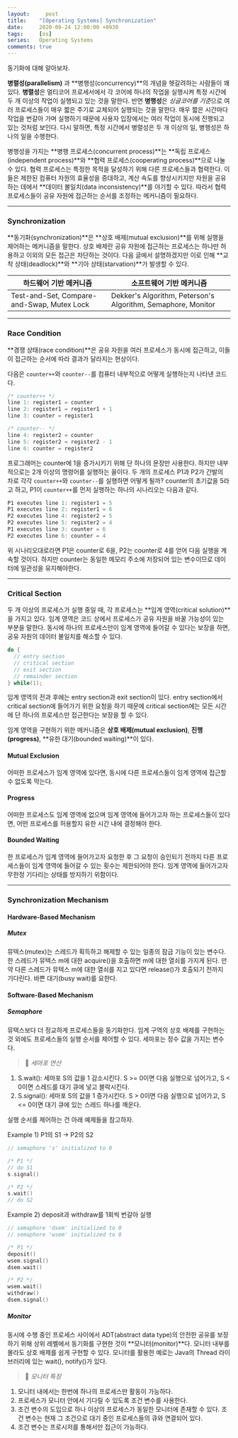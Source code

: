 ```yaml
---
layout:		post
title:    "[Operating Systems] Synchronization"
date:     2020-09-24 12:00:00 +0930
tags:     [os]
series:   Operating Systems
comments: true
---
```


동기화에 대해 알아보자.

**병렬성(parallelism)** 과 **병행성(concurrency)**의 개념을 헷갈려하는 사람들이 꽤 있다. **병렬성**은 멀티코어 프로세서에서 각 코어에 하나의 작업을 실행시켜 특정 시간에 두 개 이상의 작업이 실행되고 있는 것을 말한다. 반면 **병행성**은 *싱글코어를 기준*으로 여러 프로세스들이 매우 짧은 주기로 교체되어 실행되는 것을 말한다. 매우 짧은 시간마다 작업을 번갈아 가며 실행하기 때문에 사용자 입장에서는 여러 작업이 동시에 진행되고 있는 것처럼 보인다. 다시 말하면, 특정 시간에서 병렬성은 두 개 이상의 일, 병행성은 하나의 일을 수행한다.

병행성을 가지는 **병행 프로세스(concurrent process)**는 **독립 프로세스(independent process)**와 **협력 프로세스(cooperating process)**으로 나눌 수 있다. 협력 프로세스는 특정한 목적을 달성하기 위해 다른 프로세스들과 협력한다. 이들은 제한된 컴퓨터 자원의 효율성을 증대하고, 계산 속도를 향상시키지만 자원을 공유하는 데에서 **데이터 불일치(data inconsistency)**를 야기할 수 있다. 따라서 협력 프로세스들이 공유 자원에 접근하는 순서를 조정하는 메커니즘이 필요하다.

---

### Synchronization
**동기화(synchronization)**은 **상호 배제(mutual exclusion)**를 위해 실행을 제어하는 메커니즘을 말한다. 상호 배제란 공유 자원에 접근하는 프로세스는 하나만 허용하고 이외의 모든 접근은 차단하는 것이다. 다음 글에서 설명하겠지만 이로 인해 **교착 상태(deadlock)**와 **기아 상태(starvation)**가 발생할 수 있다.

하드웨어 기반 메커니즘|소프트웨어 기반 메커니즘|
---|---|
Test-and-Set, Compare-and-Swap, Mutex Lock|Dekker's Algorithm, Peterson's Algorithm, Semaphore, Monitor|

---

### Race Condition
**경쟁 상태(race condition)**은 공유 자원을 여러 프로세스가 동시에 접근하고, 이들이 접근하는 순서에 따라 결과가 달라지는 현상이다.

다음은 `counter++`와 `counter--`를 컴퓨터 내부적으로 어떻게 실행하는지 나타낸 코드다.
```c
/* counter++ */
line 1: register1 = counter
line 2: register1 = register1 + 1
line 3: counter = register1

/* counter-- */
line 4: register2 = counter
line 5: register2 = register2 - 1
line 6: counter = register2
```
프로그래머는 counter에 1을 증가시키기 위해 단 하나의 문장만 사용한다. 하지만 내부적으로는 2개 이상의 명령어를 실행하는 꼴이다. 두 개의 프로세스 P1과 P2가 간발의 차로 각각 `counter++`와 `counter--`를 실행하면 어떻게 될까? counter의 초기값을 5라고 하고, P1이 `counter++`를 먼저 실행하는 하나의 시나리오는 다음과 같다.
```c
P1 executes line 1: register1 = 5
P1 executes line 2: register1 = 6
P2 executes line 4: register2 = 5
P2 executes line 5: register2 = 4
P1 executes line 3: counter = 6
P2 executes line 6: counter = 4
```
위 시나리오대로라면 P1은 counter로 6을, P2는 counter로 4를 얻어 다음 실행을 계속할 것이다. 하지만 counter는 동일한 메모리 주소에 저장되어 있는 변수이므로 데이터에 일관성을 유지해야한다.


---

### Critical Section
두 개 이상의 프로세스가 실행 중일 때, 각 프로세스는 **임계 영역(critical solution)**을 가지고 있다. 임계 영역은 코드 상에서 프로세스가 공유 자원을 바꿀 가능성이 있는 부분을 말한다. 동시에 하나의 프로세스만이 임계 영역에 들어갈 수 있다는 보장을 하면, 공유 자원의 데이터 불일치를 해소할 수 있다.

```c
do {
  // entry section
  // critical section
  // exit section
  // remainder section
} while(1);
```
임계 영역의 전과 후에는 entry section과 exit section이 있다. entry section에서 critical section에 들어가기 위한 요청을 하기 때문에 critical section에는 모든 시간에 단 하나의 프로세스만 접근한다는 보장을 할 수 있다.

임계 영역을 구현하기 위한 메커니즘은 **상호 배제(mutual exclusion)**, **진행(progress)**, **유한 대기(bounded waiting)**이 있다.

#### Mutual Exclusion
어떠한 프로세스가 임계 영역에 있다면, 동시에 다른 프로세스들이 임계 영역에 접근할 수 없도록 막는다.

#### Progress
어떠한 프로세스도 임계 영역에 없으며 임계 영역에 들어가고자 하는 프로세스들이 있다면, 어떤 프로세스를 허용할지 유한 시간 내에 결정해야 한다.

#### Bounded Waiting
한 프로세스가 임계 영역에 들어가고자 요청한 후 그 요청이 승인되기 전까지 다른 프로세스들이 임계 영역에 들어갈 수 있는 횟수는 제한되어야 한다. 임계 영역에 들어가고자 무한정 기다리는 상태를 방지하기 위함이다.

---

### Synchronization Mechanism
#### Hardware-Based Mechanism
##### Mutex
뮤텍스(mutex)는 스레드가 획득하고 해제할 수 있는 일종의 잠금 기능이 있는 변수다. 한 스레드가 뮤텍스 m에 대한 acquire()을 호출하면 m에 대한 열쇠를 가지게 된다. 만약 다른 스레드가 뮤텍스 m에 대한 열쇠를 지고 있다면 release()가 호출되기 전까지 기다린다. 바쁜 대기(busy wait)를 요한다.

#### Software-Based Mechanism
##### Semaphore
뮤텍스보다 더 정교하게 프로세스들을 동기화한다. 임계 구역의 상호 배제를 구현하는 것 외에도 프로세스들의 실행 순서를 제어할 수 있다. 세마포는 정수 값을 가지는 변수다.

>🔎 *세마포 연산*
1. S.wait(): 세마포 S의 값을 1 감소시킨다. S >= 0이면 다음 실행으로 넘어가고, S < 0이면 스레드를 대기 큐에 넣고 블락시킨다.
2. S.signal(): 세마포 S의 값을 1 증가시킨다. S > 0이면 다음 실행으로 넘어가고, S <= 0이면 대기 큐에 있는 스레드 하나를 깨운다.

실행 순서를 제어하는 건 아래 예제들을 참고하자.

Example 1) P1의 S1 -> P2의 S2

```c
// semaphore 's' initialized to 0

/* P1 */
// do S1
s.signal()

/* P2 */
s.wait()
// do S2
```

Example 2) deposit과 withdraw를 1회씩 번갈아 실행

```c
// semaphore 'dsem' initialized to 0
// semaphore 'wsem' initialized to 0

/* P1 */
deposit()
wsem.signal()
dsem.wait()

/* P2 */
wsem.wait()
withdraw()
dsem.signal()
```


##### Monitor
동시에 수행 중인 프로세스 사이에서 ADT(abstract data type)의 안전한 공유를 보장하기 위해 상위 레벨에서 동기화를 구현한 것이 **모니터(monitor)**다. 모니터 내부를 몰라도 상호 배제를 쉽게 구현할 수 있다. 모니터를 활용한 예로는 Java의 Thread 라이브러리에 있는 wait(), notify()가 있다.

>🔎 *모니터 특징*
1. 모니터 내에서는 한번에 하나의 프로세스만 활동이 가능하다.
2. 프로세스가 모니터 안에서 기다릴 수 있도록 조건 변수를 사용한다.
3. 조건 변수의 도입으로 하나 이상의 프로세스가 동일한 모니터에 존재할 수 있다. 조건 변수는 현재 그 조건으로 대기 중인 프로세스들의 큐와 연결되어 있다.
4. 조건 변수는 프로시저를 통해서만 접근이 가능하다.
